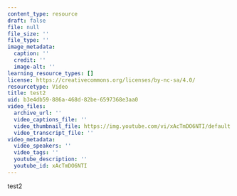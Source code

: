 ```yaml
---
content_type: resource
draft: false
file: null
file_size: ''
file_type: ''
image_metadata:
  caption: ''
  credit: ''
  image-alt: ''
learning_resource_types: []
license: https://creativecommons.org/licenses/by-nc-sa/4.0/
resourcetype: Video
title: test2
uid: b3e4db59-886a-468d-82be-6597368e3aa0
video_files:
  archive_url: ''
  video_captions_file: ''
  video_thumbnail_file: https://img.youtube.com/vi/xAcTmDO6NTI/default.jpg
  video_transcript_file: ''
video_metadata:
  video_speakers: ''
  video_tags: ''
  youtube_description: ''
  youtube_id: xAcTmDO6NTI
---
```

test2